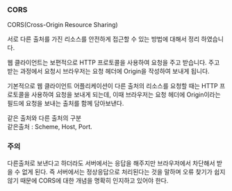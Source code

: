 ### CORS
CORS(Cross-Origin Resource Sharing)

서로 다른 출처를 가진 리소스를 안전하게 접근할 수 있는 방법에 대해서 정리 하였습니다.

웹 클라이언트는 보편적으로 HTTP 프로토콜을 사용하여 요청을 주고 받습니다. 주고 받는 과정에서 요청시 브라우저는 요청 헤더에 Origin을 작성하여 보내게 됩니다.

기본적으로 웹 클라이언트 어플리케이션이 다른 출처의 리소스를 요청할 때는 HTTP 프로토콜을 사용하여 요청을 보내게 되는데, 이때 브라우저는 요청 헤더에 Origin이라는 필드에 요청을 보내는 출처를 함께 담아보낸다.



  같은 출처와 다른 출처의 구분  
  같은출처 : Scheme, Host, Port.

### 주의 
  다른출처로 보낸다고 하더라도 서버에서는 응답을 해주지만 브라우저에서 차단해서 받을 수 없게 된다. 즉 서버에서는 정상응답으로 처리된다는 것을 말하며
  오류 찾기가 쉽지 않기 때문에 CORS에 대한 개념을 명확히 인지하고 있어야 한다.
